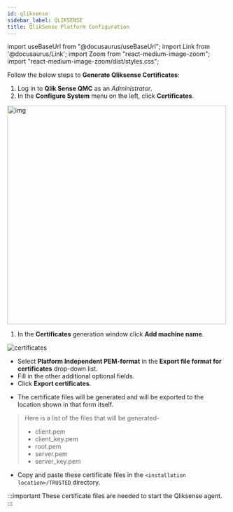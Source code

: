 ```yaml
---
id: qliksense
sidebar_label: QLIKSENSE
title: QlikSense Platform Configuration
---
```


import useBaseUrl from "@docusaurus/useBaseUrl";
import Link from '@docusaurus/Link';
import Zoom from "react-medium-image-zoom";
import "react-medium-image-zoom/dist/styles.css";

Follow the below steps to **Generate Qliksense Certificates**:

1. Log in to **Qlik Sense QMC** as an *Administrator*.
1. In the **Configure System** menu on the left, click **Certificates**.

 <div class="center">
  <Zoom>
    <img alt="img" height="500" src={useBaseUrl('/doc-images/qliksense/certificates.png')}/>
  </Zoom>
 </ div>

1. In the **Certificates** generation window click **Add machine name**.

 <div class="center">
  <Zoom>
    <img alt="certificates" src={useBaseUrl('/doc-images/qliksense/qliksense-governance.png')}/>
  </Zoom>
 </ div>

  - Select **Platform Independent PEM-format** in the **Export file format for certificates** drop-down list.
  - Fill in the other additional optional fields.
  - Click **Export certificates**.

* The certificate files will be generated and will be exported to the location shown in that form itself.
> Here is a list of the files that will be generated-
> * client.pem
> * client_key.pem
> * root.pem
> * server.pem
> * server_key.pem
* Copy and paste these certificate files in the `<installation location>/TRUSTED` directory.

:::important
These certificate files are needed to start the Qliksense agent.
:::
